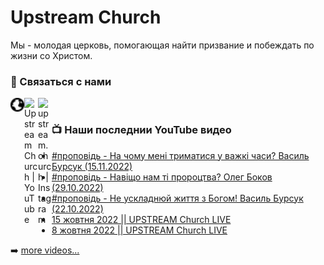 # Upstream Church

Мы - молодая церковь, помогающая найти призвание и побеждать по жизни со Христом.

### 👥 Связаться с нами

[<img align="left" alt="upstream.life" width="22px" src="https://raw.githubusercontent.com/iconic/open-iconic/master/svg/globe.svg" />][website]
[<img align="left" alt="UpstreamChurch | YouTube" width="22px" src="https://cdn.jsdelivr.net/npm/simple-icons@v3/icons/youtube.svg" />][youtube]
[<img align="left" alt="upstream.church | Instagram" width="22px" src="https://cdn.jsdelivr.net/npm/simple-icons@v3/icons/instagram.svg" />][instagram]

<br />

### 📺 Наши последнии YouTube видео
<!-- YOUTUBE:START -->
- [#проповідь - На чому мені триматися у важкі часи? Василь Бурсук &lpar;15.11.2022&rpar;](https://www.youtube.com/watch?v=FNljGdRhT38)
- [#проповідь - Навіщо нам ті пророцтва? Олег Боков &lpar;29.10.2022&rpar;](https://www.youtube.com/watch?v=Z_Xvkk7HWhM)
- [#проповідь - Не ускладнюй життя з Богом! Василь Бурсук &lpar;22.10.2022&rpar;](https://www.youtube.com/watch?v=mDCvuvFy6d8)
- [15 жовтня 2022 || UPSTREAM Church LIVE](https://www.youtube.com/watch?v=C9c-r8crkUs)
- [8 жовтня 2022 || UPSTREAM Church LIVE](https://www.youtube.com/watch?v=45JoT-h3TPc)
<!-- YOUTUBE:END -->

➡️ [more videos...](https://youtube.com/UpstreamChurch)

[website]: https://upstream.life/
[youtube]: https://youtube.com/UpstreamChurch
[instagram]: https://www.instagram.com/upstream.church
